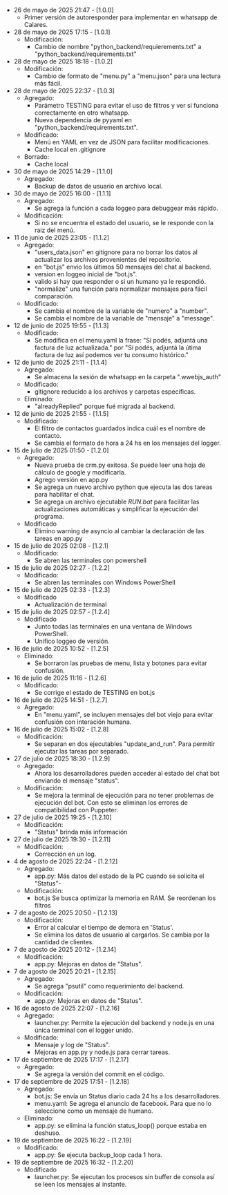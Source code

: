 - 26 de mayo de 2025 21:47 - [1.0.0]
    - Primer versión de autoresponder para implementar en whatsapp de Calares.
- 28 de mayo de 2025 17:15 - [1.0.1]
    - Modificación:
        - Cambio de nombre "python_backend/requierements.txt" a "python_backend/requirements.txt"
- 28 de mayo de 2025 18:18 - [1.0.2]
    - Modificación:
        - Cambio de formato de "menu.py" a "menu.json" para una lectura más fácil.
- 28 de mayo de 2025 22:37 - [1.0.3]
    - Agregado:
        - Parámetro TESTING para evitar el uso de filtros y ver si funciona correctamente en otro whatsapp.
        - Nueva dependencia de pyyaml en "python_backend/requirements.txt".
    - Modificado:
        - Menú en YAML en vez de JSON para facilitar modificaciones.
        - Cache local en .gitignore
    - Borrado:
        - Cache local
- 30 de mayo de 2025 14:29 - [1.1.0]
    - Agregado:
        - Backup de datos de usuario en archivo local.
- 30 de mayo de 2025 16:00 - [1.1.1]
    - Agregado:
        - Se agrega la función a cada loggeo para debuggear más rápido.
    - Modificación:
        - Si no se encuentra el estado del usuario, se le responde con la raiz del menú.
- 11 de junio de 2025 23:05 - [1.1.2]
    - Agregado:
        - "users_data.json" en gitignore para no borrar los datos al actualizar los archivos provenientes del repositorio.
        - en "bot.js" envio los últimos 50 mensajes del chat al backend.
        - version en loggeo inicial de "bot.js".
        - valido si hay que responder o si un humano ya le respondió.
        - "normalize" una función para normalizar mensajes para fácil comparación.
    - Modificado:
        - Se cambia el nombre de la variable de "numero" a "number".
        - Se cambia el nombre de la variable de "mensaje" a "message".
- 12 de junio de 2025 19:55 - [1.1.3]
    - Modificado:
        - Se modifica en el menu.yaml la frase: "Si podés, adjuntá una factura de luz actualizada." por "Si podés, adjuntá la útima factura de luz así podemos ver tu consumo histórico."
- 12 de junio de 2025 21:11 - [1.1.4]
    - Agregado:
        - Se almacena la sesión de whatsapp en la carpeta ".wwebjs_auth"
    - Modificado:
        - gitignore reducido a los archivos y carpetas específicas.
    - Eliminado:
        - "alreadyReplied" porque fué migrada al backend.
- 12 de junio de 2025 21:55 - [1.1.5]
    - Modificado:
        - El filtro de contactos guardados indica cuál es el nombre de contacto.
        - Se cambia el formato de hora a 24 hs en los mensajes del logger.
- 15 de julio de 2025 01:50 - [1.2.0]
    - Agregado:
        - Nueva prueba de crm.py exitosa. Se puede leer una hoja de cálculo de google y modificarla.
        - Agrego versión en app.py
        - Se agrega un nuevo archivo python que ejecuta las dos tareas para habilitar el chat.
        - Se agrega un archivo ejecutable *RUN.bat* para facilitar las actualizaciones automáticas y simplificar la ejecución del programa.
    - Modificado
        - Elimino warning de asyncio al cambiar la declaración de las tareas en app.py
- 15 de julio de 2025 02:08 - [1.2.1]
    - Modificado:
        - Se abren las terminales con powershell
- 15 de julio de 2025 02:27 - [1.2.2]
    - Modificado:
        - Se abren las terminales con Windows PowerShell
- 15 de julio de 2025 02:33 - [1.2.3]
    - Modificado
        - Actualización de terminal
- 15 de julio de 2025 02:57 - [1.2.4]
    - Modificado
        - Junto todas las terminales en una ventana de Windows PowerShell.
        - Unifico loggeo de versión.
- 16 de julio de 2025 10:52 - [1.2.5]
    - Eliminado:
        - Se borraron las pruebas de menu, lista y botones para evitar confusión.
- 16 de julio de 2025 11:16 - [1.2.6]
    - Modificado:
        - Se corrige el estado de TESTING en bot.js
- 16 de julio de 2025 14:51 - [1.2.7]
    - Agregado:
        - En "menu.yaml", se incluyen mensajes del bot viejo para evitar confusión con interación humana.
- 16 de julio de 2025 15:02 - [1.2.8]
    - Modificación:
        - Se separan en dos ejecutables "update_and_run". Para permitir ejecutar las tareas por separado.
- 27 de julio de 2025 18:30 - [1.2.9]
    - Agregado:
        - Ahora los desarrolladores pueden acceder al estado del chat bot enviando el mensaje "status".
    - Modificación:
        - Se mejora la terminal de ejecución para no tener problemas de ejecución del bot. Con esto se eliminan los errores de compatibilidad con Puppeter.
- 27 de julio de 2025 19:25 - [1.2.10]
    - Modificación:
        - "Status" brinda más información
- 27 de julio de 2025 19:30 - [1.2.11]
    - Modificación:
        - Corrección en un log.
- 4 de agosto de 2025 22:24 - [1.2.12]
    - Agregado:
        - app.py: Más datos del estado de la PC cuando se solicita el "Status"-
    - Modificación:
        - bot.js Se busca optimizar la memoria en RAM. Se reordenan los filtros
- 7 de agosto de 2025 20:50 - [1.2.13]
    - Modificación:
        - Error al calcular el tiempo de demora en 'Status'.
        - Se elimina los datos de usuario al cargarlos. Se cambia por la cantidad de clientes.
- 7 de agosto de 2025 20:12 - [1.2.14]
    - Modificación:
        - app.py: Mejoras en datos de "Status".
- 7 de agosto de 2025 20:21 - [1.2.15]
    - Agregado:
        - Se agrega "psutil" como requerimiento del backend. 
    - Modificación:
        - app.py: Mejoras en datos de "Status".
- 16 de agosto de 2025 22:07 - [1.2.16]
    - Agregado:
        - launcher.py: Permite la ejecución del backend y node.js en una única terminal con el logger unido.
    - Modificado:
        - Mensaje y log de "Status".
        - Mejoras en app.py y node.js para cerrar tareas.
- 17 de septiembre de 2025 17:17 - [1.2.17]
    - Agregado:
        - Se agrega la versión del commit en el código.
- 17 de septiembre de 2025 17:51 - [1.2.18]
    - Agregado:
        - bot.js: Se envía un Status diario cada 24 hs a los desarrolladores.
        - menu.yaml: Se agrega el anuncio de facebook. Para que no lo seleccione como un mensaje de humano.
    - Eliminado:
        - app.py: se elimina la función status_loop() porque estaba en deshuso.
- 19 de septiembre de 2025 16:22 - [1.2.19]
    - Modificado:
        - app.py: Se ejecuta backup_loop cada 1 hora.
- 19 de septiembre de 2025 16:32 - [1.2.20]
    - Modificado
        - launcher.py: Se ejecutan los procesos sin buffer de consola así se leen los mensajes al instante.